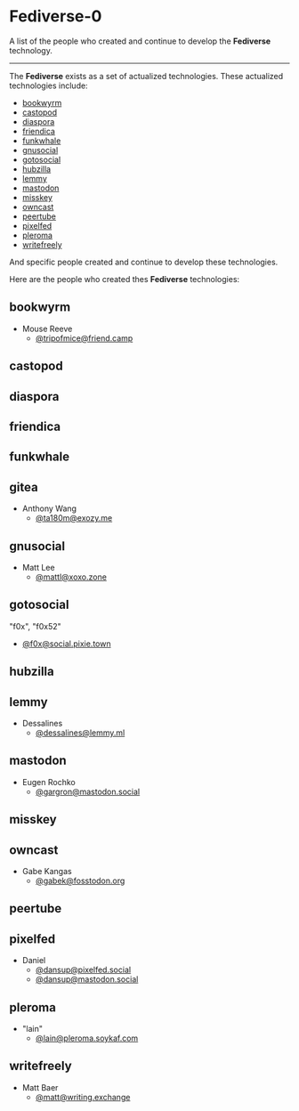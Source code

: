 # Fediverse-0

A list of the people who created and continue to develop the **Fediverse** technology.

----

The **Fediverse** exists as a set of actualized technologies.
These actualized technologies include:

* [bookwyrm](https://joinbookwyrm.com/)
* [castopod](https://castopod.org/)
* [diaspora](https://diasporafoundation.org/)
* [friendica](https://friendi.ca/)
* [funkwhale](https://funkwhale.audio/)
* [gnusocial](https://www.gnusocial.rocks/)
* [gotosocial](https://docs.gotosocial.org/)
* [hubzilla](https://friendi.ca/)
* [lemmy](https://join-lemmy.org/)
* [mastodon](https://joinmastodon.org/)
* [misskey](https://join.misskey.page/)
* [owncast](https://owncast.online/)
* [peertube](https://joinpeertube.org/)
* [pixelfed](https://pixelfed.org/)
* [pleroma](https://pleroma.social/)
* [writefreely](https://writefreely.org/)

And specific people created and continue to develop these technologies.

Here are the people who created thes **Fediverse** technologies:

## bookwyrm

* Mouse Reeve
  * [@tripofmice@friend.camp](https://friend.camp/@tripofmice)

## castopod

## diaspora

## friendica

## funkwhale

## gitea

* Anthony Wang
  * [@ta180m@exozy.me](https://social.exozy.me/@ta180m) 

## gnusocial

* Matt Lee
  * [@mattl@xoxo.zone](https://xoxo.zone/@mattl)

## gotosocial

"f0x", "f0x52"
  * [@f0x@social.pixie.town](https://social.pixie.town/@f0x)

## hubzilla

## lemmy

* Dessalines
  * [@dessalines@lemmy.ml](https://lemmy.ml/u/dessalines)

## mastodon

* Eugen Rochko
  * [@gargron@mastodon.social](https://mastodon.social/@gargron)

## misskey

## owncast

* Gabe Kangas
  * [@gabek@fosstodon.org](https://fosstodon.org/@gabek)

## peertube

## pixelfed

* Daniel
  * [@dansup@pixelfed.social](https://pixelfed.social/dansup)
  * [@dansup@mastodon.social](https://mastodon.social/@dansup)

## pleroma

* "lain"
  * [@lain@pleroma.soykaf.com](https://pleroma.soykaf.com/users/lain)

## writefreely

* Matt Baer
  * [@matt@writing.exchange](https://writing.exchange/@matt)
